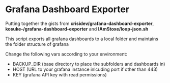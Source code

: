 # Grafana Dashboard Exporter
Putting together the gists from **crisidev/grafana-dashboard-exporter**, **kosuke-/grafana-dashboard-exporter** and 
**IAmStoxe/loop-json.sh**

This script exports all grafana dashboards to a local folder and maintains the folder structure of grafana

Change the following vars according to your environment:
- BACKUP_DIR (base directory to place the subfolders and dashboards in)
- HOST (URL to your grafana instance inlcuding port if other than 443)
- KEY (grafana API key with read permissions)